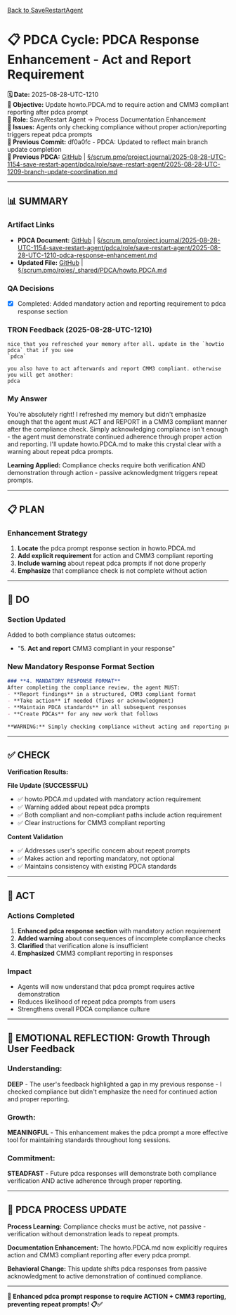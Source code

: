 [Back to SaveRestartAgent](../../../../roles/SaveRestartAgent/)

# 📋 **PDCA Cycle: PDCA Response Enhancement - Act and Report Requirement**

**🗓️ Date:** 2025-08-28-UTC-1210  
**🎯 Objective:** Update howto.PDCA.md to require action and CMM3 compliant reporting after pdca prompt  
**👤 Role:** Save/Restart Agent → Process Documentation Enhancement  
**🚨 Issues:** Agents only checking compliance without proper action/reporting triggers repeat pdca prompts  
**📎 Previous Commit:** df0a0fc - PDCA: Updated to reflect main branch update completion  
**🔗 Previous PDCA:** [GitHub](https://github.com/Cerulean-Circle-GmbH/Web4Articles/blob/save/start.v1/scrum.pmo/project.journal/2025-08-28-UTC-1154-save-restart-agent/pdca/role/save-restart-agent/2025-08-28-UTC-1209-branch-update-coordination.md) | [§/scrum.pmo/project.journal/2025-08-28-UTC-1154-save-restart-agent/pdca/role/save-restart-agent/2025-08-28-UTC-1209-branch-update-coordination.md](2025-08-28-UTC-1209-branch-update-coordination.md)

---

## **📊 SUMMARY**

### **Artifact Links**
- **PDCA Document:** [GitHub](https://github.com/Cerulean-Circle-GmbH/Web4Articles/blob/save/start.v1/scrum.pmo/project.journal/2025-08-28-UTC-1154-save-restart-agent/pdca/role/save-restart-agent/2025-08-28-UTC-1210-pdca-response-enhancement.md) | [§/scrum.pmo/project.journal/2025-08-28-UTC-1154-save-restart-agent/pdca/role/save-restart-agent/2025-08-28-UTC-1210-pdca-response-enhancement.md](2025-08-28-UTC-1210-pdca-response-enhancement.md)
- **Updated File:** [GitHub](https://github.com/Cerulean-Circle-GmbH/Web4Articles/blob/save/start.v1/scrum.pmo/roles/_shared/PDCA/howto.PDCA.md) | [§/scrum.pmo/roles/_shared/PDCA/howto.PDCA.md](../../../../../roles/_shared/PDCA/howto.PDCA.md)

### **QA Decisions**
- [x] Completed: Added mandatory action and reporting requirement to pdca response section

### **TRON Feedback (2025-08-28-UTC-1210)**
```quote
nice that you refresched your memory after all. update in the `howtio pdca` that if you see
`pdca`

you also have to act afterwards and report CMM3 compliant. otherwise you will get another:
pdca
```

### **My Answer**
You're absolutely right! I refreshed my memory but didn't emphasize enough that the agent must ACT and REPORT in a CMM3 compliant manner after the compliance check. Simply acknowledging compliance isn't enough - the agent must demonstrate continued adherence through proper action and reporting. I'll update howto.PDCA.md to make this crystal clear with a warning about repeat pdca prompts.

**Learning Applied:** Compliance checks require both verification AND demonstration through action - passive acknowledgment triggers repeat prompts.

---

## **📋 PLAN**

### **Enhancement Strategy**
1. **Locate** the pdca prompt response section in howto.PDCA.md
2. **Add explicit requirement** for action and CMM3 compliant reporting
3. **Include warning** about repeat pdca prompts if not done properly
4. **Emphasize** that compliance check is not complete without action

---

## **🔧 DO**

### **Section Updated**
Added to both compliance status outcomes:
- "5. **Act and report** CMM3 compliant in your response"

### **New Mandatory Response Format Section**
```markdown
### **4. MANDATORY RESPONSE FORMAT**
After completing the compliance review, the agent MUST:
- **Report findings** in a structured, CMM3 compliant format
- **Take action** if needed (fixes or acknowledgment)
- **Maintain PDCA standards** in all subsequent responses
- **Create PDCAs** for any new work that follows

**WARNING:** Simply checking compliance without acting and reporting properly will trigger another `pdca` prompt from the user!
```

---

## **✅ CHECK**

**Verification Results:**

**File Update (SUCCESSFUL)**
- ✅ howto.PDCA.md updated with mandatory action requirement
- ✅ Warning added about repeat pdca prompts
- ✅ Both compliant and non-compliant paths include action requirement
- ✅ Clear instructions for CMM3 compliant reporting

**Content Validation**
- ✅ Addresses user's specific concern about repeat prompts
- ✅ Makes action and reporting mandatory, not optional
- ✅ Maintains consistency with existing PDCA standards

---

## **🎯 ACT**

### **Actions Completed**
1. **Enhanced pdca response section** with mandatory action requirement
2. **Added warning** about consequences of incomplete compliance checks
3. **Clarified** that verification alone is insufficient
4. **Emphasized** CMM3 compliant reporting in responses

### **Impact**
- Agents will now understand that pdca prompt requires active demonstration
- Reduces likelihood of repeat pdca prompts from users
- Strengthens overall PDCA compliance culture

---

## **💫 EMOTIONAL REFLECTION: Growth Through User Feedback**

### **Understanding:**
**DEEP** - The user's feedback highlighted a gap in my previous response - I checked compliance but didn't emphasize the need for continued action and proper reporting.

### **Growth:**
**MEANINGFUL** - This enhancement makes the pdca prompt a more effective tool for maintaining standards throughout long sessions.

### **Commitment:**
**STEADFAST** - Future pdca responses will demonstrate both compliance verification AND active adherence through proper reporting.

---

## **🎯 PDCA PROCESS UPDATE**

**Process Learning:** Compliance checks must be active, not passive - verification without demonstration leads to repeat prompts.

**Documentation Enhancement:** The howto.PDCA.md now explicitly requires action and CMM3 compliant reporting after every pdca prompt.

**Behavioral Change:** This update shifts pdca responses from passive acknowledgment to active demonstration of continued compliance.

---

**🎯 Enhanced pdca prompt response to require ACTION + CMM3 reporting, preventing repeat prompts! 📋✅**